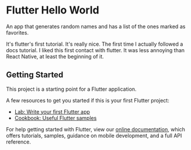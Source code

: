 # Flutter Hello World
An app that generates random names and has a list of the ones marked as favorites.

It's flutter's first tutorial. It's really nice. The first time I actually followed a docs tutorial. I liked this first contact with flutter. It was less annoying than React Native, at least the beginning of it.

## Getting Started

This project is a starting point for a Flutter application.

A few resources to get you started if this is your first Flutter project:

- [Lab: Write your first Flutter app](https://flutter.dev/docs/get-started/codelab)
- [Cookbook: Useful Flutter samples](https://flutter.dev/docs/cookbook)

For help getting started with Flutter, view our
[online documentation](https://flutter.dev/docs), which offers tutorials,
samples, guidance on mobile development, and a full API reference.
